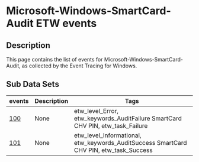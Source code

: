 # Microsoft-Windows-SmartCard-Audit ETW events

## Description
This page contains the list of events for Microsoft-Windows-SmartCard-Audit, as collected by the Event Tracing for Windows.

## Sub Data Sets
|events|Description|Tags|
|---|---|---|
|[100](events/event-100.md)|None|etw_level_Error, etw_keywords_AuditFailure SmartCard CHV PIN, etw_task_Failure|
|[101](events/event-101.md)|None|etw_level_Informational, etw_keywords_AuditSuccess SmartCard CHV PIN, etw_task_Success|
